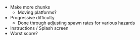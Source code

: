 - Make more chunks
  - Moving platforms?
- Progressive difficulty
  - Done through adjusting spawn rates for various hazards
- Instructions / Splash screen
- Worst score?